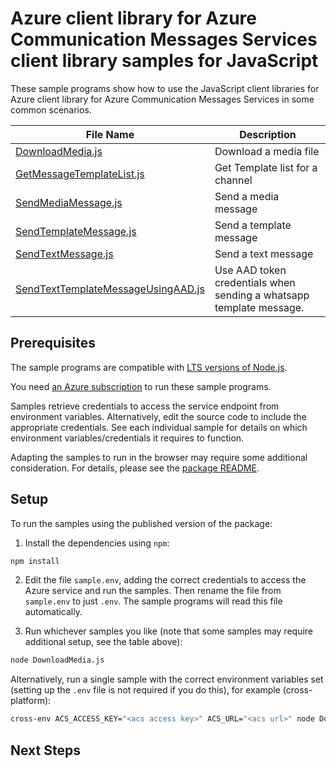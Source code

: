 # Azure client library for Azure Communication Messages Services client library samples for JavaScript

These sample programs show how to use the JavaScript client libraries for Azure client library for Azure Communication Messages Services in some common scenarios.

| **File Name**                                                         | **Description**                                                     |
| --------------------------------------------------------------------- | ------------------------------------------------------------------- |
| [DownloadMedia.js][downloadmedia]                                     | Download a media file                                               |
| [GetMessageTemplateList.js][getmessagetemplatelist]                   | Get Template list for a channel                                     |
| [SendMediaMessage.js][sendmediamessage]                               | Send a media message                                                |
| [SendTemplateMessage.js][sendtemplatemessage]                         | Send a template message                                             |
| [SendTextMessage.js][sendtextmessage]                                 | Send a text message                                                 |
| [SendTextTemplateMessageUsingAAD.js][sendtexttemplatemessageusingaad] | Use AAD token credentials when sending a whatsapp template message. |

## Prerequisites

The sample programs are compatible with [LTS versions of Node.js](https://github.com/nodejs/release#release-schedule).

You need [an Azure subscription][freesub] to run these sample programs.

Samples retrieve credentials to access the service endpoint from environment variables. Alternatively, edit the source code to include the appropriate credentials. See each individual sample for details on which environment variables/credentials it requires to function.

Adapting the samples to run in the browser may require some additional consideration. For details, please see the [package README][package].

## Setup

To run the samples using the published version of the package:

1. Install the dependencies using `npm`:

```bash
npm install
```

2. Edit the file `sample.env`, adding the correct credentials to access the Azure service and run the samples. Then rename the file from `sample.env` to just `.env`. The sample programs will read this file automatically.

3. Run whichever samples you like (note that some samples may require additional setup, see the table above):

```bash
node DownloadMedia.js
```

Alternatively, run a single sample with the correct environment variables set (setting up the `.env` file is not required if you do this), for example (cross-platform):

```bash
cross-env ACS_ACCESS_KEY="<acs access key>" ACS_URL="<acs url>" node DownloadMedia.js
```

## Next Steps

[downloadmedia]: https://github.com/Azure/azure-sdk-for-js/blob/main/sdk/communication/communication-messages-rest/samples/v1/javascript/DownloadMedia.js
[getmessagetemplatelist]: https://github.com/Azure/azure-sdk-for-js/blob/main/sdk/communication/communication-messages-rest/samples/v1/javascript/GetMessageTemplateList.js
[sendmediamessage]: https://github.com/Azure/azure-sdk-for-js/blob/main/sdk/communication/communication-messages-rest/samples/v1/javascript/SendMediaMessage.js
[sendtemplatemessage]: https://github.com/Azure/azure-sdk-for-js/blob/main/sdk/communication/communication-messages-rest/samples/v1/javascript/SendTemplateMessage.js
[sendtextmessage]: https://github.com/Azure/azure-sdk-for-js/blob/main/sdk/communication/communication-messages-rest/samples/v1/javascript/SendTextMessage.js
[sendtexttemplatemessageusingaad]: https://github.com/Azure/azure-sdk-for-js/blob/main/sdk/communication/communication-messages-rest/samples/v1/javascript/SendTextTemplateMessageUsingAAD.js
[freesub]: https://azure.microsoft.com/free/
[package]: https://github.com/Azure/azure-sdk-for-js/tree/main/sdk/communication/communication-messages-rest/README.md
